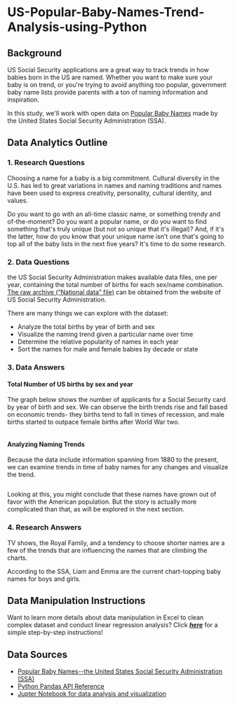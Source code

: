 # US-Popular-Baby-Names-Trend-Analysis-using-Python
## Background
US Social Security applications are a great way to track trends in how babies born in the US are named. Whether you want to make sure your baby is on trend, or you're trying to avoid anything too popular, government baby name lists provide parents with a ton of naming information and inspiration.  

In this study, we'll work with open data on [Popular Baby Names](https://www.ssa.gov/oact/babynames/limits.html) made by the United States Social Security Administration (SSA). 

## Data Analytics Outline
### **1. Research Questions**
Choosing a name for a baby is a big commitment. Cultural diversity in the U.S. has led to great variations in names and naming traditions and names have been used to express creativity, personality, cultural identity, and values.  

Do you want to go with an all-time classic name, or something trendy and of-the-moment? Do you want a popular name, or do you want to find something that's truly unique (but not so unique that it's illegal)? And, if it's the latter, how do you know that your unique name isn't one that's going to top all of the baby lists in the next five years? It's time to do some research.

### **2. Data Questions**  
the US Social Security Administration makes available data files, one per year, containing the total number of births for each sex/name combination. [The raw archive (“National data” file)](https://www.ssa.gov/oact/babynames/limits.html) can be obtained from the website of US Social Security Administration.

There are many things we can explore with the dataset:
* Analyze the total births by year of birth and sex
* Visualize the naming trend given a particular name over time
* Determine the relative popularity of names in each year
* Sort the names for male and female babies by decade or state
### **3. Data Answers**  
#### Total Number of US births by sex and year
The graph below shows the number of applicants for a Social Security card by year of birth and sex. We can observe the birth trends rise and fall based on economic trends- they births tend to fall in times of recession, and male births started to outpace female births after World War two.

![]()

#### Analyzing Naming Trends
Because the data include information spanning from 1880 to the present, we can examine trends in time of baby names for any changes and visualize the trend. 


![]()

Looking at this, you might conclude that these names have grown out of favor with the American population. But the story is actually more complicated than that, as will be explored in the next section.


### **4. Research Answers**
TV shows, the Royal Family, and a tendency to choose shorter names are a few of the trends that are influencing the names that are climbing the charts.  

According to the SSA, Liam and Emma are the current chart-topping baby names for boys and girls. 


## Data Manipulation Instructions
Want to learn more details about data manipulation in Excel to clean complex dataset and conduct linear regression analysis? Click [***here***](https://github.com/YilunCai627/Cluster-analysis-with-NGLS-open-data-to-group-PhD-student-career-outcomes/blob/master/Data%20Manipulation%20Instructions.md) for a simple step-by-step instructions!  

## Data Sources
* [Popular Baby Names--the United States Social Security Administration (SSA)](https://www.ssa.gov/oact/babynames/limits.html)
* [Python Pandas API Reference](https://pandas.pydata.org/pandas-docs/stable/reference/index.html)
* [Jupter Notebook for data analysis and visualization]()

